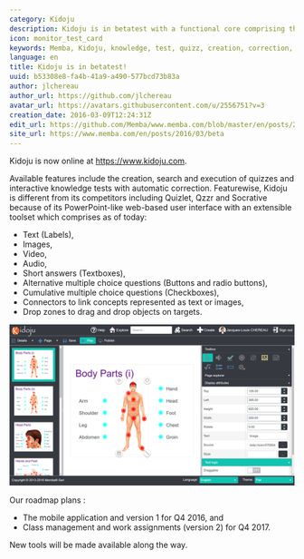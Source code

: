 ```yaml
---
category: Kidoju
description: Kidoju is in betatest with a functional core comprising the creation, search and execution of quizzes and interactive knowledge tests.
icon: monitor_test_card
keywords: Memba, Kidoju, knowledge, test, quizz, creation, correction, PowerPoint, Quizlet, Qzzr, Socrative, text, audio, video, image, textbox, radio, button, checkbox, connect, connector, drag, drop, target, zone  
language: en
title: Kidoju is in betatest!
uuid: b53308e8-fa4b-41a9-a490-577bcd73b83a
author: jlchereau
author_url: https://github.com/jlchereau
avatar_url: https://avatars.githubusercontent.com/u/2556751?v=3
creation_date: 2016-03-09T12:24:31Z
edit_url: https://github.com/Memba/www.memba.com/blob/master/en/posts/2016/beta.md
site_url: https://www.memba.com/en/posts/2016/03/beta
---
```

Kidoju is now online at https://www.kidoju.com.

Available features include the creation, search and execution of quizzes and interactive knowledge tests with automatic correction.
Featurewise, Kidoju is different from its competitors including Quizlet, Qzzr and Socrative because of its PowerPoint-like web-based user interface
with an extensible toolset which comprises as of today:

- Text (Labels),
- Images,
- Video,
- Audio,
- Short answers (Textboxes),
- Alternative multiple choice questions (Buttons and radio buttons),
- Cumulative multiple choice questions (Checkboxes),
- Connectors to link concepts represented as text or images,
- Drop zones to drag and drop objects on targets.

![Kidoju is in betatest!](https://raw.githubusercontent.com/Memba/www.memba.com/master/en/posts/2016/beta.png)

Our roadmap plans :

- The mobile application and version 1 for Q4 2016, and
- Class management and work assignments (version 2) for Q4 2017.

New tools will be made available along the way.
